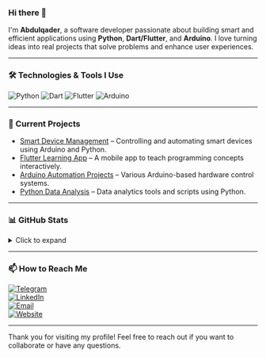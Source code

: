 ### Hi there 👋

I'm **Abdulqader**, a software developer passionate about building smart and efficient applications using **Python**, **Dart/Flutter**, and **Arduino**. I love turning ideas into real projects that solve problems and enhance user experiences.

---

### 🛠️ Technologies & Tools I Use

![Python](https://img.shields.io/badge/Python-3776AB?style=for-the-badge&logo=python&logoColor=white)
![Dart](https://img.shields.io/badge/Dart-%230175C2.svg?style=for-the-badge&logo=dart&logoColor=white)
![Flutter](https://img.shields.io/badge/Flutter-%2302569B.svg?style=for-the-badge&logo=flutter&logoColor=white)
![Arduino](https://img.shields.io/badge/Arduino-%232A82DA.svg?style=for-the-badge&logo=arduino&logoColor=white)

---

### 🚀 Current Projects

- [Smart Device Management](https://github.com/yourgithub/smart-devices-management) – Controlling and automating smart devices using Arduino and Python.
- [Flutter Learning App](https://github.com/yourgithub/flutter-learning-app) – A mobile app to teach programming concepts interactively.
- [Arduino Automation Projects](https://github.com/yourgithub/arduino-projects) – Various Arduino-based hardware control systems.
- [Python Data Analysis](https://github.com/yourgithub/python-data-analysis) – Data analytics tools and scripts using Python.

---

### 📊 GitHub Stats

<details>
  <summary>Click to expand</summary>
  
  <img src="https://bad-apple-github-readme.vercel.app/api?show_bg=1&username=yourgithubusername" alt="GitHub Stats" />
  <img src="https://github-profile-trophy.vercel.app/?username=yourgithubusername" alt="GitHub Trophies" />
</details>

---

### 📫 How to Reach Me

[![Telegram](https://img.shields.io/badge/Telegram-%40yourtelegram-28a8ea?style=for-the-badge&logo=telegram&logoColor=white)](https://t.me/yourtelegram)  
[![LinkedIn](https://img.shields.io/badge/LinkedIn-YourLinkedIn-blue?style=for-the-badge&logo=linkedin&logoColor=white)](https://linkedin.com/in/yourlinkedin)  
[![Email](https://img.shields.io/badge/Email-your.email%40example.com-orange?style=for-the-badge&logo=gmail&logoColor=white)](mailto:your.email@example.com)  
[![Website](https://img.shields.io/badge/Website-yourwebsite.dev-red?style=for-the-badge&logo=google-chrome&logoColor=white)](https://yourwebsite.dev)

---

Thank you for visiting my profile! Feel free to reach out if you want to collaborate or have any questions.
